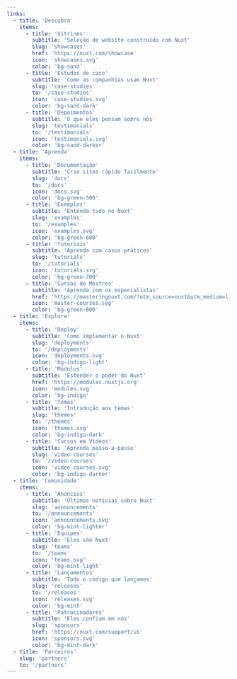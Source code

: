 ```yaml
---
links:
  - title: 'Descubra'
    items:
      - title: 'Vitrines'
        subtitle: 'Seleção de website construído com Nuxt'
        slug: 'showcases'
        href: 'https://nuxt.com/showcase'
        icon: 'showcases.svg'
        color: 'bg-sand'
      - title: 'Estudos de caso'
        subtitle: 'Como as companhias usam Nuxt'
        slug: 'case-studies'
        to: '/case-studies'
        icon: 'case-studies.svg'
        color: 'bg-sand-dark'
      - title: 'Depoimentos'
        subtitle: 'O que eles pensam sobre nós'
        slug: 'testimonials'
        to: '/testimonials'
        icon: 'testimonials.svg'
        color: 'bg-sand-darker'
  - title: 'Aprenda'
    items:
      - title: 'Documentação'
        subtitle: 'Crie sites rápido facilmente'
        slug: 'docs'
        to: '/docs'
        icon: 'docs.svg'
        color: 'bg-green-500'
      - title: 'Exemplos'
        subtitle: 'Entenda tudo no Nuxt'
        slug: 'examples'
        to: '/examples'
        icon: 'examples.svg'
        color: 'bg-green-600'
      - title: 'Tutoriais'
        subtitle: 'Aprenda com casos práticos'
        slug: 'tutorials'
        to: '/tutorials'
        icon: 'tutorials.svg'
        color: 'bg-green-700'
      - title: 'Cursos de Mestres'
        subtitle: 'Aprenda com os especialistas'
        href: 'https://masteringnuxt.com/?utm_source=nuxt&utm_medium=link&utm_campaign=nsite'
        icon: 'master-courses.svg'
        color: 'bg-green-800'
  - title: 'Explore'
    items:
      - title: 'Deploy'
        subtitle: 'Como implementar o Nuxt'
        slug: 'deployments'
        to: '/deployments'
        icon: 'deployments.svg'
        color: 'bg-indigo-light'
      - title: 'Módulos'
        subtitle: 'Estender o poder do Nuxt'
        href: 'https://modules.nuxtjs.org'
        icon: 'modules.svg'
        color: 'bg-indigo'
      - title: 'Temas'
        subtitle: 'Introdução aos temas'
        slug: 'themes'
        to: '/themes'
        icon: 'themes.svg'
        color: 'bg-indigo-dark'
      - title: 'Cursos em Vídeos'
        subtitle: 'Aprenda passo-a-passo'
        slug: 'video-courses'
        to: '/video-courses'
        icon: 'video-courses.svg'
        color: 'bg-indigo-darker'
  - title: 'Comunidade'
    items:
      - title: 'Anúncios'
        subtitle: 'Últimas notícias sobre Nuxt'
        slug: 'announcements'
        to: '/announcements'
        icon: 'announcements.svg'
        color: 'bg-mint-lighter'
      - title: 'Equipes'
        subtitle: 'Eles são Nuxt'
        slug: 'teams'
        to: '/teams'
        icon: 'teams.svg'
        color: 'bg-mint-light'
      - title: 'Lançamentos'
        subtitle: 'Todo o código que lançamos'
        slug: 'releases'
        to: '/releases'
        icon: 'releases.svg'
        color: 'bg-mint'
      - title: 'Patrocinadores'
        subtitle: 'Eles confiam em nós'
        slug: 'sponsors'
        href: 'https://nuxt.com/support/us'
        icon: 'sponsors.svg'
        color: 'bg-mint-dark'
  - title: 'Parceiros'
    slug: 'partners'
    to: '/partners'
---
```

